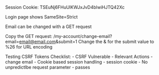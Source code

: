 Session Cookie: TSEuNj6FHuUlKWJxJvD4blwiHJTQ42Xc

Login page shows SameSite=Strict

Email can be changed with a GET request

Copy the GET request:
    /my-account/change-email?email=email@email.com&submit=1
Change the & for the submit value to %26 for URL encoding

Testing CSRF Tokens Checklist: - CSRF Vulnerable
    - Relevant Actions - change email
    - Cookie based session handling - session cookie
    - No unpredictlbe request parameter - passes